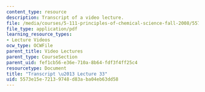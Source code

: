 ```yaml
---
content_type: resource
description: Transcript of a video lecture.
file: /media/courses/5-111-principles-of-chemical-science-fall-2008/5573e15e72139748d83aba04eb63dd58_5-111F08-L33.pdf
file_type: application/pdf
learning_resource_types:
- Lecture Videos
ocw_type: OCWFile
parent_title: Video Lectures
parent_type: CourseSection
parent_uid: fef1cb56-e36e-710a-8b64-fdf3f4ff25c4
resourcetype: Document
title: "Transcript \u2013 Lecture 33"
uid: 5573e15e-7213-9748-d83a-ba04eb63dd58
---
```

